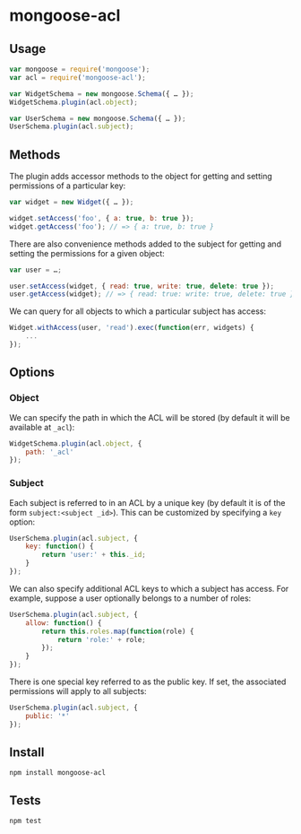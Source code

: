 mongoose-acl
===

Usage
---

```javascript
var mongoose = require('mongoose');
var acl = require('mongoose-acl');

var WidgetSchema = new mongoose.Schema({ … });
WidgetSchema.plugin(acl.object);

var UserSchema = new mongoose.Schema({ … });
UserSchema.plugin(acl.subject);
```
    
Methods
---
The plugin adds accessor methods to the object for getting and setting permissions of a particular key:

```javascript
var widget = new Widget({ … });

widget.setAccess('foo', { a: true, b: true });
widget.getAccess('foo'); // => { a: true, b: true }
```
    
There are also convenience methods added to the subject for getting and setting the permissions for a given object:

```javascript
var user = …;

user.setAccess(widget, { read: true, write: true, delete: true });
user.getAccess(widget); // => { read: true: write: true, delete: true });
```
    
We can query for all objects to which a particular subject has access:

```javascript
Widget.withAccess(user, 'read').exec(function(err, widgets) {
    ...
});
```
    
Options
---

### Object

We can specify the path in which the ACL will be stored (by default it will be available at `_acl`):

```javascript
WidgetSchema.plugin(acl.object, {
    path: '_acl'
});
```
    
### Subject

Each subject is referred to in an ACL by a unique key (by default it is of the form `subject:<subject _id>`).  This can be customized by specifying a `key` option:

```javascript
UserSchema.plugin(acl.subject, {
    key: function() {
        return 'user:' + this._id;
    }
});
```
    
We can also specify additional ACL keys to which a subject has access.  For example, suppose a user optionally belongs to a number of roles:

```javascript
UserSchema.plugin(acl.subject, {
    allow: function() {
        return this.roles.map(function(role) {
            return 'role:' + role;
        });
    }
});
```
    
There is one special key referred to as the public key.  If set, the associated permissions will apply to all subjects:

```javascript
UserSchema.plugin(acl.subject, {
    public: '*'
});
```

Install
---

    npm install mongoose-acl
    
Tests
---

    npm test